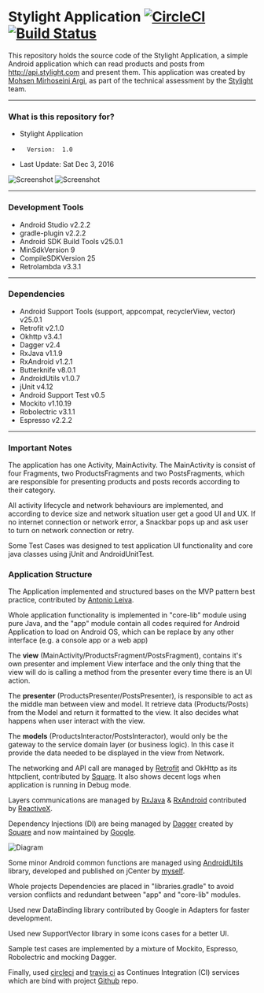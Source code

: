 Stylight Application [![CircleCI](https://circleci.com/gh/mmirhoseini/stylight.svg?style=svg)](https://circleci.com/gh/mmirhoseini/stylight) [![Build Status](https://travis-ci.org/mmirhoseini/stylight.svg?branch=master)](https://travis-ci.org/mmirhoseini/stylight)
====================

This repository holds the source code of the Stylight Application, a simple Android application which can read products and posts from http://api.stylight.com and present them.
This application was created by [Mohsen Mirhoseini Argi](http://mirhoseini.com), as part of the technical assessment by the [Stylight](http://stylight.com) team.

--------------------
### What is this repository for? ###

* Stylight Application
*       Version:  1.0
* Last Update: Sat Dec 3, 2016

![Screenshot](screenshot1.jpg)
![Screenshot](screenshot2.jpg)

--------------------
### Development Tools ###

* Android Studio v2.2.2
* gradle-plugin v2.2.2
* Android SDK Build Tools v25.0.1
* MinSdkVersion 9
* CompileSDKVersion 25
* Retrolambda v3.3.1

--------------------
### Dependencies ###

* Android Support Tools (support, appcompat, recyclerView, vector) v25.0.1
* Retrofit v2.1.0
* Okhttp v3.4.1
* Dagger v2.4
* RxJava v1.1.9
* RxAndroid v1.2.1
* Butterknife v8.0.1
* AndroidUtils v1.0.7
* jUnit v4.12
* Android Support Test v0.5
* Mockito v1.10.19
* Robolectric v3.1.1
* Espresso v2.2.2

--------------------
### Important Notes ###

The application has one Activity, MainActivity. The MainActivity is consist of four Fragments, two ProductsFragments and two PostsFragments, which are responsible for presenting products and posts records according to their category.

All activity lifecycle and network behaviours are implemented, and according to device size and network situation user get a good UI and UX. If no internet connection or network error, a Snackbar pops up and ask user to turn on network connection or retry.

Some Test Cases was designed to test application UI functionality and core java classes using jUnit and AndroidUnitTest.

### Application Structure ###

The Application implemented and structured bases on the MVP pattern best practice, contributed by [Antonio Leiva](http://antonioleiva.com/mvp-android/).

Whole application functionality is implemented in "core-lib" module using pure Java, and the "app" module contain all codes required for Android Application to load on Android OS, which can be replace by any other interface (e.g. a console app or a web app)

The **view** (MainActivity/ProductsFragment/PostsFragment), contains it's own presenter and implement View interface and the only thing that the view will do is calling a method from the presenter every time there is an UI action.

The **presenter** (ProductsPresenter/PostsPresenter), is responsible to act as the middle man between view and model. It retrieve data (Products/Posts) from the Model and return it formatted to the view. It also decides what happens when user interact with the view.

The **models** (ProductsInteractor/PostsInteractor), would only be the gateway to the service domain layer (or business logic). In this case it provide the data needed to be displayed in the view from Network.

The networking and API call are managed by [Retrofit](http://square.github.io/retrofit/) and OkHttp as its httpclient, contributed by [Square](http://square.github.io). It also shows decent logs when application is running in Debug mode. 

Layers communications are managed by [RxJava](https://github.com/ReactiveX/RxJava) & [RxAndroid](https://github.com/ReactiveX/RxAndroid) contributed by [ReactiveX](http://reactivex.io).

Dependency Injections (DI) are being managed by [Dagger](https://github.com/google/dagger) created by [Square](http://square.github.io) and now maintained by [Google](http://google.github.io/dagger/).

![Diagram](diagram.jpg)

Some minor Android common functions are managed using [AndroidUtils](https://github.com/mmirhoseini/android_utils) library, developed and published on jCenter by [myself](http://mirhoseini.com).

Whole projects Dependencies are placed in "libraries.gradle" to avoid version conflicts and redundant between "app" and "core-lib" modules.

Used new DataBinding library contributed by Google in Adapters for faster development.

Used new SupportVector library in some icons cases for a better UI.

Sample test cases are implemented by a mixture of Mockito, Espresso, Robolectric and mocking Dagger.

Finally, used [circleci](https://circleci.com/gh/mmirhoseini/stylight) and [travis ci](https://travis-ci.org/mmirhoseini/stylight) as Continues Integration (CI) services which are bind with project [Github](https://github.com/mmirhoseini/stylight) repo.